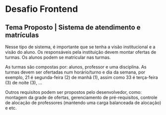 # Desafio Frontend

## Tema Proposto | Sistema de atendimento e matrículas

Nesse tipo de sistema, é importante que se tenha a visão institucional e a visão do aluno. Os responsáveis pela instituição devem montar ofertas de turmas. Os alunos podem se matricular nas turmas.

As turmas são compostas por: alunos, professor e uma disciplina. As turmas devem ser ofertadas num horário/turno e dia da semana, por exemplo, 21 é segunda-feira (2) de manhã (1), assim como 33 é terça-feira (3) de noite (3), ...

Outros requisitos podem ser propostos pelo desenvolvedor, como: montagem da grade de ofertas, gerenciamento de pré-requisitos, controle de alocação de professores (mantendo uma carga balanceada de alocação) e etc.

